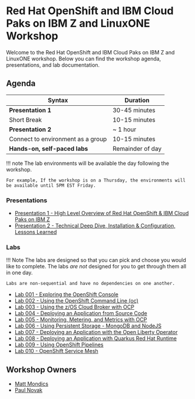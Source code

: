 # Red Hat OpenShift and IBM Cloud Paks on IBM Z and LinuxONE Workshop

Welcome to the Red Hat OpenShift and IBM Cloud Paks on IBM Z and LinuxONE workshop. Below you can find the workshop agenda, presentations, and lab documentation.

## Agenda

| Syntax       | Duration     |
| ---                  | ---           |
| **Presentation 1**              | 30-45 minutes   |
| Short Break   |        10-15 minutes      |
| **Presentation 2**           | ~ 1 hour      |
| Connect to environment as a group           | 10-15 minutes      |
| **Hands-on, self-paced labs**           | Remainder of day      |

!!! note
    The lab environments will be available the day following the workshop.

    For example, If the workshop is on a Thursday, the environments will be available until 5PM EST Friday.

### Presentations

* [Presentation 1 - High Level Overview of Red Hat OpenShift & IBM Cloud Paks on IBM Z](presentations/presentation1.pdf)
* [Presentation 2 - Technical Deep Dive, Installation & Configuration, Lessons Learned](presentations/presentation2.pdf)

### Labs

!!! Note
    The labs are designed so that you can pick and choose you would like to complete. The labs *are not* designed for you to get through them all in one day.

    Labs are non-sequential and have no dependencies on one another.

* [Lab 001 - Exploring the OpenShift Console](lab001-1.md)
* [Lab 002 - Using the OpenShift Command Line (oc)](lab002-1.md)
* [Lab 003 - Using the z/OS Cloud Broker with OCP](lab003-1.md)
* [Lab 004 - Deploying an Application from Source Code](lab004-1.md)
* [Lab 005 - Monitoring, Metering, and Metrics with OCP](lab005-1.md)
* [Lab 006 - Using Persistent Storage - MongoDB and NodeJS](lab006-1.md)
* [Lab 007 - Deploying an Application with the Open Liberty Operator](lab007-1.md)
* [Lab 008 - Deploying an Application with Quarkus Red Hat Runtime](lab008-1.md)
* [Lab 009 - Using OpenShift Pipelines](lab009-1.md)
* [Lab 010 - OpenShift Service Mesh](lab010-1.md)

## Workshop Owners

* [Matt Mondics](mailto:matt.mondics@ibm.com)
* [Paul Novak](mailto:pwnovak@us.ibm.com)
